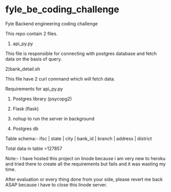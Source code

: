 # fyle_be_coding_challenge
Fyle Backend engineering coding challenge

This repo contain 2 files.
1) api_py.py 

This file is responsible for connecting with postgres database and fetch data on the basis of query.

2)bank_detail.sh

This file have 2 curl command which will fetch data.

Requirements for api_py.py

1) Postgres library (psycopg2)

2) Flask (flask)

3) nohup to run the server in background

4) Postgres db

Table schema:-
ifsc | state | city | bank_id | branch | address | district

Total data in table =127857

Note:- I have hosted this project on linode because i am very new to heroku and tried there to create all the requirements but fails and it was wasting my time.

After evaluation or every thing done from your side, please revert me back ASAP because i have to close this linode server.
